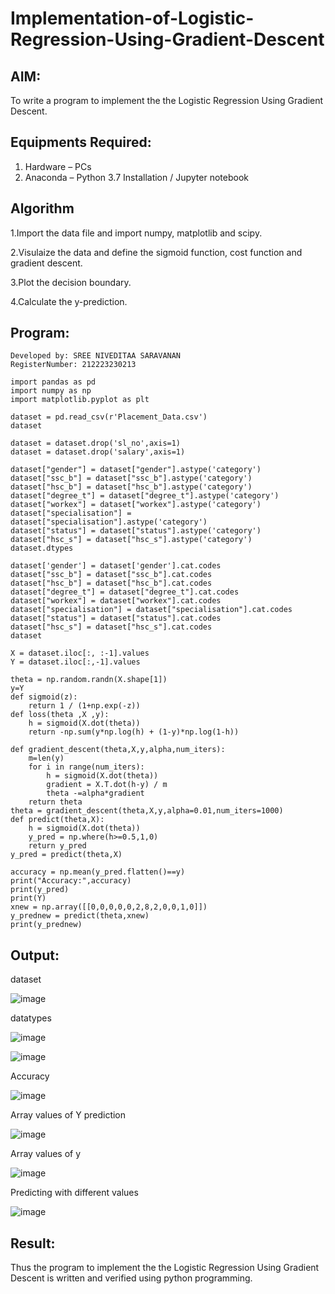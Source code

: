 # Implementation-of-Logistic-Regression-Using-Gradient-Descent

## AIM:
To write a program to implement the the Logistic Regression Using Gradient Descent.

## Equipments Required:
1. Hardware – PCs
2. Anaconda – Python 3.7 Installation / Jupyter notebook

## Algorithm
1.Import the data file and import numpy, matplotlib and scipy.

2.Visulaize the data and define the sigmoid function, cost function and gradient descent.

3.Plot the decision boundary.

4.Calculate the y-prediction.

## Program:
```
Developed by: SREE NIVEDITAA SARAVANAN
RegisterNumber: 212223230213  
```
```
import pandas as pd
import numpy as np
import matplotlib.pyplot as plt

dataset = pd.read_csv(r'Placement_Data.csv')
dataset

dataset = dataset.drop('sl_no',axis=1)
dataset = dataset.drop('salary',axis=1)

dataset["gender"] = dataset["gender"].astype('category')
dataset["ssc_b"] = dataset["ssc_b"].astype('category')
dataset["hsc_b"] = dataset["hsc_b"].astype('category')
dataset["degree_t"] = dataset["degree_t"].astype('category')
dataset["workex"] = dataset["workex"].astype('category')
dataset["specialisation"] = dataset["specialisation"].astype('category')
dataset["status"] = dataset["status"].astype('category')
dataset["hsc_s"] = dataset["hsc_s"].astype('category')
dataset.dtypes

dataset['gender'] = dataset['gender'].cat.codes
dataset["ssc_b"] = dataset["ssc_b"].cat.codes
dataset["hsc_b"] = dataset["hsc_b"].cat.codes
dataset["degree_t"] = dataset["degree_t"].cat.codes
dataset["workex"] = dataset["workex"].cat.codes
dataset["specialisation"] = dataset["specialisation"].cat.codes
dataset["status"] = dataset["status"].cat.codes
dataset["hsc_s"] = dataset["hsc_s"].cat.codes
dataset

X = dataset.iloc[:, :-1].values
Y = dataset.iloc[:,-1].values

theta = np.random.randn(X.shape[1])
y=Y
def sigmoid(z):
    return 1 / (1+np.exp(-z))
def loss(theta ,X ,y):
    h = sigmoid(X.dot(theta))
    return -np.sum(y*np.log(h) + (1-y)*np.log(1-h))

def gradient_descent(theta,X,y,alpha,num_iters):
    m=len(y)
    for i in range(num_iters):
        h = sigmoid(X.dot(theta))
        gradient = X.T.dot(h-y) / m
        theta -=alpha*gradient
    return theta
theta = gradient_descent(theta,X,y,alpha=0.01,num_iters=1000)
def predict(theta,X):
    h = sigmoid(X.dot(theta))
    y_pred = np.where(h>=0.5,1,0)
    return y_pred
y_pred = predict(theta,X)

accuracy = np.mean(y_pred.flatten()==y)
print("Accuracy:",accuracy)
print(y_pred)
print(Y)
xnew = np.array([[0,0,0,0,0,2,8,2,0,0,1,0]])
y_prednew = predict(theta,xnew)
print(y_prednew)

```

## Output:

dataset

![image](https://github.com/sreeniveditaa/-Implementation-of-Logistic-Regression-Using-Gradient-Descent/assets/147473268/68f85a5c-8453-4670-87d7-5724ce0dec49)

datatypes

![image](https://github.com/sreeniveditaa/-Implementation-of-Logistic-Regression-Using-Gradient-Descent/assets/147473268/5744cbc5-e275-48e3-a360-3889877c4218)

![image](https://github.com/sreeniveditaa/-Implementation-of-Logistic-Regression-Using-Gradient-Descent/assets/147473268/0fb02df4-74ff-4da2-a24f-813b565bb359)

Accuracy

![image](https://github.com/sreeniveditaa/-Implementation-of-Logistic-Regression-Using-Gradient-Descent/assets/147473268/b53820f2-7018-4006-8fc7-f71ae26d43ac)

Array values of Y prediction

![image](https://github.com/sreeniveditaa/-Implementation-of-Logistic-Regression-Using-Gradient-Descent/assets/147473268/8fb272f9-3aab-4096-92e6-701d79e4d522)

Array values of y

![image](https://github.com/sreeniveditaa/-Implementation-of-Logistic-Regression-Using-Gradient-Descent/assets/147473268/4fd238fb-9389-4323-a920-c4f0e1022c3c)

Predicting with different values

![image](https://github.com/sreeniveditaa/-Implementation-of-Logistic-Regression-Using-Gradient-Descent/assets/147473268/4388f324-7af9-431d-b8f8-3038b00622d0)


## Result:
Thus the program to implement the the Logistic Regression Using Gradient Descent is written and verified using python programming.

